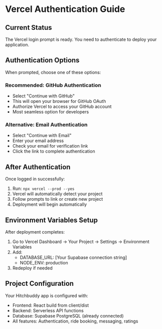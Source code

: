 # Vercel Authentication Guide

## Current Status
The Vercel login prompt is ready. You need to authenticate to deploy your application.

## Authentication Options
When prompted, choose one of these options:

### Recommended: GitHub Authentication
- Select "Continue with GitHub"
- This will open your browser for GitHub OAuth
- Authorize Vercel to access your GitHub account
- Most seamless option for developers

### Alternative: Email Authentication
- Select "Continue with Email"
- Enter your email address
- Check your email for verification link
- Click the link to complete authentication

## After Authentication
Once logged in successfully:
1. Run: `npx vercel --prod --yes`
2. Vercel will automatically detect your project
3. Follow prompts to link or create new project
4. Deployment will begin automatically

## Environment Variables Setup
After deployment completes:
1. Go to Vercel Dashboard → Your Project → Settings → Environment Variables
2. Add:
   - DATABASE_URL: [Your Supabase connection string]
   - NODE_ENV: production
3. Redeploy if needed

## Project Configuration
Your Hitchbuddy app is configured with:
- Frontend: React build from client/dist
- Backend: Serverless API functions
- Database: Supabase PostgreSQL (already connected)
- All features: Authentication, ride booking, messaging, ratings